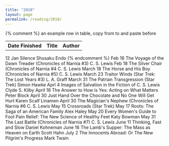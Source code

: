```yaml
---
title: "2018"
layout: page
permalink: /reading/2018/
---
```


<table>
<tr>
   <th>Date Finished</th>
   <th>Title</th>
   <th>Author</th>
</tr>
{% comment %}
an example row in table, copy from <tr> to </tr> and paste before </table>
<tr>
   <td>12 Jan</td>
   <td>Silence</td>
   <td>Shusaku Endo</td>
</tr>
{% endcomment %}
<tr>
   <td>Feb 18</td>
   <td>The Voyage of the Dawn Treader (Chronicles of Narnia #3)</td>
   <td>C. S. Lewis</td>
</tr>
<tr>
   <td>Feb 18</td>
   <td>The Silver Chair (Chronicles of Narnia #4</td>
   <td>C. S. Lewis</td>
</tr>
<tr>
   <td>March 18</td>
   <td>The Horse and His Boy (Chronicles of Narnia #5)</td>
   <td>C. S. Lewis</td>
</tr>
<tr>
   <td>March 23</td>
   <td>Traitor Winds (Star Trek: The Lost Years #3)</td>
   <td>L. A. Graff</td>
</tr>
<tr>
   <td>March 31</td>
   <td>The Patrian Transgression (Star Trek)</td>
   <td>Simon Hawke</td>
</tr>
<tr>
   <td>Aprl 4</td>
   <td>Images of Salvation in the Fiction of C. S. Lewis</td>
   <td>Clyde S. Kilby</td>
</tr>
<tr>
   <td>April 18</td>
   <td>The Answer to How is Yes: Acting on What Matters</td>
   <td>Peter Block</td>
</tr>
<tr>
   <td>April 30</td>
   <td>Just Hand Over the Chocolate and No One Will Get Hurt</td>
   <td>Karen Scalf Linamen</td>
</tr>
<tr>
   <td>April 30</td>
   <td>The Magician's Nephew (Chronicles of Narnia #6</td>
   <td>C. S. Lewis</td>
</tr>
<tr>
   <td>May 15</td>
   <td>Crossroads (Star Trek)</td>
   <td.Barbara Hombly</td>
</tr>
<tr>
   <td>May 17</td>
   <td>Roots: The Saga of an American Family</td>
   <td>Alex Haley</td>
</tr>
<tr>
   <td>May 20</td>
   <td>Every Women's Guide to Foot Pain Relief: The New Science of Healthy Feet</td>
   <td>Katy Bowman</td>
</tr>
<tr>
   <td>May 31</td>
   <td>The Last Battle (Chronicles of Narnia #7)</td>
   <td>C. S. Lewis</td>
</tr>
<tr>
   <td>June 11</td>
   <td>Thinking, Fast and Slow</td>
   <td>Daniel Kohneman</td>
</tr>
<tr>
   <td>June 16</td>
   <td>The Lamb's Supper: The Mass as Heaven on Earth</td>
   <td>Scott Hahn</td>
</tr>
<tr>
   <td>July 2</td>
   <td>The Innocents Abroad: Or The New Pilgrim's Progress</td>
   <td>Mark Twain</td>
</tr>
</table>

